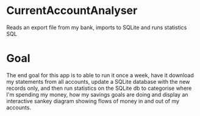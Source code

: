 # CurrentAccountAnalyser
Reads an export file from my bank, imports to SQLite and runs statistics SQL


# Goal
The end goal for this app is to able to run it once a week, have it download my statements from all accounts, update a SQLite database with the new records only, and then run statistics on the SQLite db to categorise where I'm spending my money, how my savings goals are doing and display an interactive sankey diagram showing flows of money in and out of my accounts.
